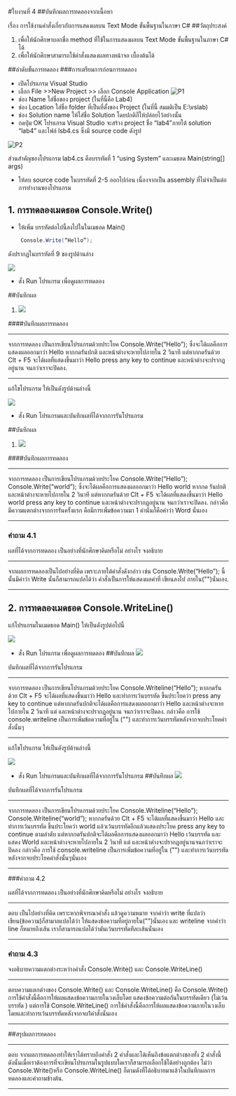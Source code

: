 #ใบงานที่ 4
##บันทึกผลการทดลองจากเนื้อหา

เรื่อง การใช้งานคำสั่งเกี่ยวกับการแสดงผลบน Text Mode ขั้นพื้นฐานในภาษา C#
##วัตถุประสงค์
1. เพื่อให้นักศึกษาบอกชื่อ method ที่ใช้ในการแสดงผลบน Text Mode ขั้นพื้นฐานในภาษา C# ได้
2. เพื่อให้นักศึกษาสามารถใช้คำสั่งแสดงผลทางหน้าจอ เบื้องต้นได้

##ลำดับขั้นการทดลอง
###การเตรียมการก่อนการทดลอง
  * เปิดโปรแกรม Visual Studio 
  *  เลือก File >>New Project >> เลือก Console Application 
![P1](https://github.com/Desktop-Programming-Lab-2559/LAB-04/blob/master/imgs/P1.png)
  *  ช่อง Name ใส่ชื่อของ project (ในที่นี้คือ Lab4)
  *  ช่อง Location ใส่ชื่อ folder ที่เป็นที่ตั้งของ Project (ในที่นี้ สมมติเป็น E:\vslab)
  *  ช่อง Solution name ให้ใส่ชื่อ Solution โดยปกติก็ให้ปล่อยไว้อย่างนั้น 
  *  กดปุ่ม OK โปรแกรม Visual Studio จะสร้าง project ชื่อ “lab4”ภายใต้ solution “lab4” และไฟล์ lsb4.cs ซึ่งมี source code ดังรูป 

![P2](https://github.com/Desktop-Programming-Lab-2559/LAB-04/blob/master/imgs/P2.png)

ส่วนสำคัญของโปรแกรม lab4.cs  คือบรรทัดที่ 1 “using System” และเมธอด Main(string[] args)


 *  ให้ลบ source code ในบรรทัดที่ 2-5 ออกไปก่อน เนื่องจากเป็น assembly ที่ไม่จำเป็นต่อการทำงานของโปรแกรม 

## 1. การทดลองเมดธอด Console.Write()
* ให้เพิ่ม บรรทัดต่อไปนี้ลงไปในในเมธอด Main()
```csharp 
    Console.Write(“Hello”);
```
ดังปรากฏในบรรทัดที่ 9 ของรูปด้านล่าง 

![](https://github.com/Desktop-Programming-Lab-2559/LAB-04/blob/master/imgs/P3.png)
 
 * สั่ง Run โปรแกรม เพื่อดูผลการทดลอง 

##บันทึกผล
1. ![](https://scontent.fbkk2-3.fna.fbcdn.net/v/t35.0-12/15064124_1132970353489881_1873806751_o.jpg?oh=45e5ed8c29801f87cfa1bd3973202b23&oe=5826C573)

####บันทึกผลการทดลอง
<hr> จากการทดลอง เป็นการเขียนโปรแกรมด้วยประโยค Console.Write(“Hello”); ซึ่งจะได้ผลคือการแสดงผลออกมาว่า Hello หากกดรันปกติ และหน้าต่างจะหายไปภายใน 2 
วินาที แต่หากกดรันด้วย Clt + F5 จะได้ผลที่แสดงขึ้นมาว่า Hello press any key to continue และหน้าต่างจะปรากฏอยู่นาน จนกว่าเราจะปิดลง.
<hr>
แก้ไขโปรแกรม ให้เป็นดังรูปด้านล่างนี้    

![](https://github.com/Desktop-Programming-Lab-2559/LAB-04/blob/master/imgs/P4.png)

 * สั่ง Run โปรแกรมและบันทึกผลที่ได้จากการรันโปรแกรม

##บันทึกผล
1. ![](https://scontent.fbkk2-3.fna.fbcdn.net/v/t35.0-12/15052197_1132970390156544_1630728727_o.jpg?oh=6e6d7aefb0abe4b1e52c9187a060b3e9&oe=5826BFEF)

####บันทึกผลการทดลอง
<hr> จากการทดลอง เป็นการเขียนโปรแกรมด้วยประโยค Console.Write(“Hello”); Console.Write(“world”); ซึ่งจะได้ผลคือการแสดงผลออกมาว่า Hello world หากกด
รันปกติ และหน้าต่างจะหายไปภายใน 2 วินาที แต่หากกดรันด้วย Clt + F5 จะได้ผลที่แสดงขึ้นมาว่า Hello world press any key to continue และหน้าต่างจะปรากฏอยู่นาน จนกว่าเราจะปิดลง. กล่าวคือ มีความแตกต่างจากการรันครั้งแรก คือมีการเพิ่มข้อความมา 1 คำนั่นก็คือคำว่า Word นั่นเอง
<hr>

### คำถาม 4.1 

ผลที่ได้จากการทดลอง เป็นอย่างที่นักศึกษาคิดหรือไม่ อย่างไร  จงอธิบาย
<hr>จากผลการทดลองเป็นไปอย่างที่คิด เพราะภายใต้คำสั่งดังกล่าว เช่น Console.Write(“Hello”); นี้นั้นมีคำว่า Write นั่นก็สามารถแปลได้ว่า คำสั่งเป็นการให้แสดงผลคำที่
เขียนลงไป ภายใน("")นั่นเอง.
<hr>

## 2. การทดลองเมดธอด Console.WriteLine()

แก้โปรแกรมในเมดธอด Main() ให้เป็นดังรูปต่อไปนี้

![](https://github.com/Desktop-Programming-Lab-2559/LAB-04/blob/master/imgs/P5.png)

 * สั่ง Run โปรแกรม เพื่อดูผลการทดลอง 
##บันทึกผล
![](https://scontent.fbkk2-3.fna.fbcdn.net/v/t34.0-12/14996354_1132996920153891_1992641137_n.png?oh=0e1fdc60b951495d371c5f8606b5e216&oe=5826DA2F)

บันทึกผลที่ได้จากการรันโปรแกรม
<hr>จากการทดลอง เป็นการเขียนโปรแกรมด้วยประโยค Console.Writeline(“Hello”); หากกดรันด้วย Clt + F5 จะได้ผลที่แสดงขึ้นมาว่า Hello และทำการเว้นบรรทัด ขึ้นประโยคว่า press any key to continue แต่หากกดรันปกติจะได้ผลคือการแสดงผลออกมาว่า Hello  และหน้าต่างจะหายไปภายใน 2 วินาที แต่ และหน้าต่างจะปรากฏอยู่นาน จนกว่าเราจะปิดลง. กล่าวคือ การใช้ console.writeline เป็นการเพิ่มข้อความที่อยู่ใน ("") และทำการเว้นบรรทัดหลังจากจบประโยคคำสั่งนั้นๆ
<hr>


แก้ไขโปรแกรม ให้เป็นดังรูปด้านล่างนี้

![](https://github.com/Desktop-Programming-Lab-2559/LAB-04/blob/master/imgs/P6.png)

 * สั่ง Run โปรแกรมและบันทึกผลที่ได้จากการรันโปรแกรม
##บันทึกผล
![](https://scontent.fbkk2-3.fna.fbcdn.net/v/t34.0-12/15033686_1132996916820558_5520997_n.png?oh=2c6e95af53380584a3c735e4423750a5&oe=5826CFF0)

บันทึกผลที่ได้จากการรันโปรแกรม
<hr>จากการทดลอง เป็นการเขียนโปรแกรมด้วยประโยค Console.Writeline(“Hello”); Console.Writeline(“world”); หากกดรันด้วย Clt + F5 จะได้ผลที่แสดงขึ้นมาว่า Hello และทำการเว้นบรรทัด ขึ้นประโยคว่า world แล้วเว้นบรรทัดอีกแล้วแสดงประโยค press any key to continue ตามลำดับ แต่หากกดรันปกติจะได้ผลคือการแสดงผลออกมาว่า Hello เว้นบรรทัด และแสดง World และหน้าต่างจะหายไปภายใน 2 วินาที แต่ และหน้าต่างจะปรากฏอยู่นานจนกว่าเราจะปิดลง 
กล่าวคือ การใช้ console.writeline เป็นการเพิ่มข้อความที่อยู่ใน ("") และทำการเว้นบรรทัดหลังจากจบประโยคคำสั่งนั้นๆนั่นเอง
<hr>


###คำถาม 4.2

ผลที่ได้จากการทดลอง เป็นอย่างที่นักศึกษาคิดหรือไม่ อย่างไร  จงอธิบาย
<hr> ตอบ เป็นไปอย่างที่คิด เพราะหากพิจารณาคำสั่ง แล้วดูความหมาย จากคำว่า write ที่แปลว่าเขียน(ข้อความ)ก็สามาถแปลได้ว่า ให้แสดงข้อความที่อยู่ภายใน("")นั่นเอง
และ writeline จากคำว่า line ก็หมายถึงเส้น เราก็สามารถแปลได้ว่ามันเว้นบรรทัดทีละเส้นนั่นเอง
<hr>

### คำถาม 4.3 

จงอธิบายความแตกต่างระหว่างคำสั่ง Console.Write() และ Console.WriteLine()
<hr> ตอบความแตกต่างของ Console.Write() และ Console.WriteLine() คือ Console.Write() การใช้คำสั่งนี้คือการให้ผลแสดงข้อความภายในวงเล็บโดย แสดงข้อความต่อกันในบรรทัดเดียว (ไม่เว้นบรรทัด ) แต่การใช้ Console.WriteLine() การใช้คำสั่งนี้คือการให้ผลแสดงข้อความภายในวงเล็บโดยและทำการเว้นบรรทัดหลังจากจบ1คำสั่งนั่นเอง 
<hr>


##สรุปผลการทดลอง
<hr> ตอบ จากผลการทดลองทำให้เราได้ทราบถึงคำสั่ง 2 คำสั่งและได้เห็นถึงข้อแตกต่างของทั้ง 2 คำสั่งนี้
ดังนั้นเมื่อเราต้องการที่จะเขียนโปรแกรมในรูปแบบใดเราก็สามารถเลือกใช้ได้อย่างถูกต้อง ไม่ว่า Console.Write()หรือ Console.WriteLine() ก็ตามดังที่ได้อธิบายมาแล้วในบันทึกผลการทดลองและคำถามข้างต้น.
<hr>

